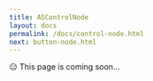 ```yaml
---
title: ASControlNode
layout: docs
permalink: /docs/control-node.html
next: button-node.html
---
```


<div>😑 This page is coming soon...</div>